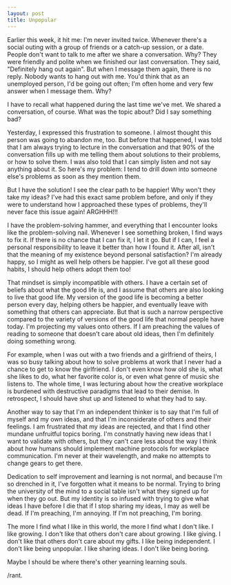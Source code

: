 ```yaml
---
layout: post
title: Unpopular
---
```



Earlier this week, it hit me: I'm never invited twice. Whenever there's a social outing with a group of friends or a catch-up session, or a date. People don't want to talk to me after we share a conversation. Why? They were friendly and polite when we finished our last conversation. They said, "Definitely hang out again". But when I message them again, there is no reply. Nobody wants to hang out with me. You'd think that as an unemployed person, I'd be going out often; I'm often home and very few answer when I message them. Why?

I have to recall what happened during the last time we've met. We shared a conversation, of course. What was the topic about? Did I say something bad?

Yesterday, I expressed this frustration to someone. I almost thought this person was going to abandon me, too. But before that happened, I was told that I am always trying to lecture in the conversation and that 90% of the conversation fills up with me telling them about solutions to their problems, or how to solve them. I was also told that I can simply listen and not say anything about it. So here's my problem: I tend to drill down into someone else's problems as soon as they mention them. 

But I have the solution! I see the clear path to be happier! Why won't they take my ideas? I've had this exact same problem before, and only if they were to understand how I approached these types of problems, they'll never face this issue again! ARGHHH!!! 

I have the problem-solving hammer, and everything that I encounter looks like the problem-solving nail. Whenever I see something broken, I find ways to fix it. If there is no chance that I can fix it, I let it go. But if I can, I feel a personal responsibility to leave it better than how I found it. After all, isn't that the meaning of my existence beyond personal satisfaction? I'm already happy, so I might as well help others be happier. I've got all these good habits, I should help others adopt them too!

That mindset is simply incompatible with others. I have a certain set of beliefs about what the good life is, and I assume that others are also looking to live that good life. My version of the good life is becoming a better person every day, helping others be happier, and eventually leave with something that others can appreciate. But that is such a narrow perspective compared to the variety of versions of the good life that normal people have today. I'm projecting my values onto others. If I am preaching the values of reading to someone that doesn't care about old ideas, then I'm definitely doing something wrong. 

For example, when I was out with a two friends and a girlfriend of theirs, I was so busy talking about how to solve problems at work that I never had a chance to get to know the girlfriend. I don't even know how old she is, what she likes to do, what her favorite color is, or even what genre of music she listens to. The whole time, I was lecturing about how the creative workplace is burdened with destructive paradigms that lead to their demise. In retrospect, I should have shut up and listened to what they had to say. 

Another way to say that I'm an independent thinker is to say that I'm full of myself and my own ideas, and that I'm inconsiderate of others and their feelings. I am frustrated that my ideas are rejected, and that I find other mundane unfruitful topics boring. I'm constnatly having new ideas that I want to validate with others, but they can't care less about the way I think about how humans should implement machine protocols for workplace communication. I'm never at their wavelength, and make no attempts to change gears to get there. 

Dedication to self improvement and learning is not normal, and because I'm so drenched in it, I've forgotten what it means to be normal. Trying to bring the university of the mind to a social table isn't what they signed up for when they go out. But my identity is so infused with trying to give what ideas I have before I die that if I stop sharing my ideas, I may as well be dead. If I'm preaching, I'm annoying. If I'm not preaching, I'm boring. 

The more I find what I like in this world, the more I find what I don't like. I like growing. I don't like that others don't care about growing. I like giving. I don't like that others don't care about my gifts. I like being independent. I don't like being unpopular. I like sharing ideas. I don't like being boring. 

Maybe I should be where there's other yearning learning souls.

/rant.



